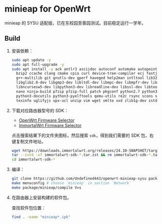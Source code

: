 # minieap for OpenWrt

minieap 的 SYSU 适配版，已在东校园至善园测试。目前稳定运行一学年。

## Build

1. 安装依赖：

   ```sh
   sudo apt update -y
   sudo apt full-upgrade -y
   sudo apt install -y ack antlr3 asciidoc autoconf automake autopoint binutils bison build-essential \
     bzip2 ccache clang cmake cpio curl device-tree-compiler ecj fastjar flex gawk gettext gcc-multilib \
     g++-multilib git gnutls-dev gperf haveged help2man intltool lib32gcc-s1 libc6-dev-i386 libelf-dev \
     libglib2.0-dev libgmp3-dev libltdl-dev libmpc-dev libmpfr-dev libncurses5-dev libncursesw5 \
     libncursesw5-dev libpython3-dev libreadline-dev libssl-dev libtool lld llvm lrzsz mkisofs msmtp \
     nano ninja-build p7zip p7zip-full patch pkgconf python2.7 python3 python3-pip python3-ply \
     python3-docutils python3-pyelftools qemu-utils re2c rsync scons squashfs-tools subversion swig \
     texinfo uglifyjs upx-ucl unzip vim wget xmlto xxd zlib1g-dev zstd
   ```

2. 下载对应路由器型号的 SDK：

   - [OpenWrt Firmware Selector](https://firmware-selector.openwrt.org/)
   - [ImmortalWrt Firmware Selector](https://firmware-selector.immortalwrt.org/)

   点击搜索结果下的文件夹图标，然后搜索 `sdk`，得到我们需要的 SDK 包，右键复制文件地址。

   ```sh
   wget https://downloads.immortalwrt.org/releases/24.10-SNAPSHOT/targets/mediatek/filogic/immortalwrt-sdk-24.10-SNAPSHOT-mediatek-filogic_gcc-13.3.0_musl.Linux-x86_64.tar.zst
   tar --zstd -xf immortalwrt-sdk-*.tar.zst && rm immortalwrt-sdk-*.tar.zst
   cd immortalwrt-sdk-*
   ```

3. 编译：

   ```sh
   git clone https://github.com/Undefined443/openwrt-minieap-sysu package/minieap
   make menuconfig # choose `minieap` in section `Network`
   make package/minieap/compile V=s
   ```

4. 在路由器上安装构建的软件包。

   查找软件包位置：

   ```sh
   find . -name "minieap*.ipk"
   ```
